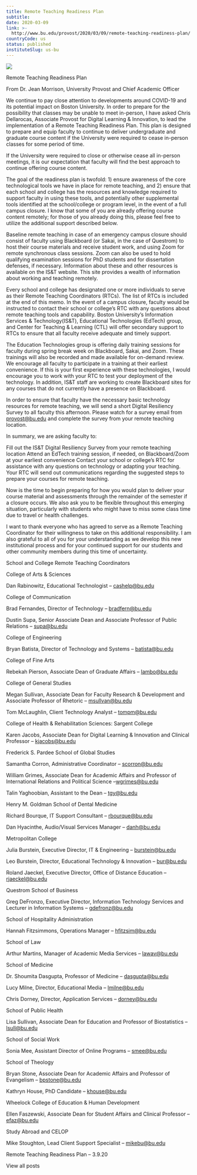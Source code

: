 ```yaml
---
title: Remote Teaching Readiness Plan
subtitle: 
date: 2020-03-09
link: >-
  http://www.bu.edu/provost/2020/03/09/remote-teaching-readiness-plan/
countryCode: us
status: published
instituteSlug: us-bu
---
```

![](http://www.bu.edu/provost/wp-content/themes/responsive-framework-2-x/icons/apple-touch-icon-precomposed.png)

Remote Teaching Readiness Plan

From Dr. Jean Morrison, University Provost and Chief Academic Officer

We continue to pay close attention to developments around COVID-19 and its potential impact on Boston University. In order to prepare for the possibility that classes may be unable to meet in-person, I have asked Chris Dellarocas, Associate Provost for Digital Learning & Innovation, to lead the implementation of a Remote Teaching Readiness Plan. This plan is designed to prepare and equip faculty to continue to deliver undergraduate and graduate course content if the University were required to cease in-person classes for some period of time.

If the University were required to close or otherwise cease all in-person meetings, it is our expectation that faculty will find the best approach to continue offering course content.

The goal of the readiness plan is twofold: 1) ensure awareness of the core technological tools we have in place for remote teaching, and 2) ensure that each school and college has the resources and knowledge required to support faculty in using these tools, and potentially other supplemental tools identified at the school/college or program level, in the event of a full campus closure. I know that some of you are already offering course content remotely; for those of you already doing this, please feel free to utilize the additional support described below.

Baseline remote teaching in case of an emergency campus closure should consist of faculty using Blackboard (or Sakai, in the case of Questrom) to host their course materials and receive student work, and using Zoom for remote synchronous class sessions. Zoom can also be used to hold qualifying examination sessions for PhD students and for dissertation defenses, if necessary. Information about these and other resources is available on the IS&T website. This site provides a wealth of information about working and teaching remotely.

Every school and college has designated one or more individuals to serve as their Remote Teaching Coordinators (RTCs). The list of RTCs is included at the end of this memo. In the event of a campus closure, faculty would be instructed to contact their school or college’s RTC with any questions about remote teaching tools and capability. Boston University’s Information Services & Technology(IS&T), Educational Technologies (EdTech) group, and Center for Teaching & Learning (CTL) will offer secondary support to RTCs to ensure that all faculty receive adequate and timely support.

The Education Technologies group is offering daily training sessions for faculty during spring break week on Blackboard, Sakai, and Zoom. These trainings will also be recorded and made available for on-demand review. We encourage all faculty to participate in a training at their earliest convenience. If this is your first experience with these technologies, I would encourage you to work with your RTC to test your deployment of the technology. In addition, IS&T staff are working to create Blackboard sites for any courses that do not currently have a presence on Blackboard.

In order to ensure that faculty have the necessary basic technology resources for remote teaching, we will send a short Digital Resiliency Survey to all faculty this afternoon. Please watch for a survey email from provost@bu.edu and complete the survey from your remote teaching location.

In summary, we are asking faculty to:

Fill out the IS&T Digital Resiliency Survey from your remote teaching location Attend an EdTech training session, if needed, on Blackboard/Zoom at your earliest convenience Contact your school or college’s RTC for assistance with any questions on technology or adapting your teaching. Your RTC will send out communications regarding the suggested steps to prepare your courses for remote teaching.

Now is the time to begin preparing for how you would plan to deliver your course material and assessments through the remainder of the semester if a closure occurs. We also ask you to be flexible throughout this emerging situation, particularly with students who might have to miss some class time due to travel or health challenges.

I want to thank everyone who has agreed to serve as a Remote Teaching Coordinator for their willingness to take on this additional responsibility. I am also grateful to all of you for your understanding as we develop this new institutional process and for your continued support for our students and other community members during this time of uncertainty.

School and College Remote Teaching Coordinators

College of Arts & Sciences

Dan Rabinowitz, Educational Technologist – cashelp@bu.edu

College of Communication

Brad Fernandes, Director of Technology – bradfern@bu.edu

Dustin Supa, Senior Associate Dean and Associate Professor of Public Relations – supa@bu.edu

College of Engineering

Bryan Batista, Director of Technology and Systems – batista@bu.edu

College of Fine Arts

Rebekah Pierson, Associate Dean of Graduate Affairs – lambo@bu.edu

College of General Studies

Megan Sullivan, Associate Dean for Faculty Research & Development and Associate Professor of Rhetoric – msullvan@bu.edu

Tom McLaughlin, Client Technology Analyst – tompm@bu.edu

College of Health & Rehabilitation Sciences: Sargent College

Karen Jacobs, Associate Dean for Digital Learning & Innovation and Clinical Professor – kjacobs@bu.edu

Frederick S. Pardee School of Global Studies

Samantha Corron, Administrative Coordinator – scorron@bu.edu

William Grimes, Associate Dean for Academic Affairs and Professor of International Relations and Political Science –wgrimes@bu.edu

Talin Yaghoobian, Assistant to the Dean – tgy@bu.edu

Henry M. Goldman School of Dental Medicine

Richard Bourque, IT Support Consultant – rbourque@bu.edu

Dan Hyacinthe, Audio/Visual Services Manager – danh@bu.edu

Metropolitan College

Julia Burstein, Executive Director, IT & Engineering – burstein@bu.edu

Leo Burstein, Director, Educational Technology & Innovation – bur@bu.edu

Roland Jaeckel, Executive Director, Office of Distance Education – rjaeckel@bu.edu

Questrom School of Business

Greg DeFronzo, Executive Director, Information Technology Services and Lecturer in Information Systems – gdefronz@bu.edu

School of Hospitality Administration

Hannah Fitzsimmons, Operations Manager – hfitzsim@bu.edu

School of Law

Arthur Martins, Manager of Academic Media Services – lawav@bu.edu

School of Medicine

Dr. Shoumita Dasgupta, Professor of Medicine – dasgupta@bu.edu

Lucy Milne, Director, Educational Media – lmilne@bu.edu

Chris Dorney, Director, Application Services – dorney@bu.edu

School of Public Health

Lisa Sullivan, Associate Dean for Education and Professor of Biostatistics – lsull@bu.edu

School of Social Work

Sonia Mee, Assistant Director of Online Programs – smee@bu.edu

School of Theology

Bryan Stone, Associate Dean for Academic Affairs and Professor of Evangelism – bpstone@bu.edu

Kathryn House, PhD Candidate – khouse@bu.edu

Wheelock College of Education & Human Development

Ellen Faszewski, Associate Dean for Student Affairs and Clinical Professor – efaz@bu.edu

Study Abroad and CELOP

Mike Stoughton, Lead Client Support Specialist – mikebu@bu.edu

Remote Teaching Readiness Plan – 3.9.20

View all posts